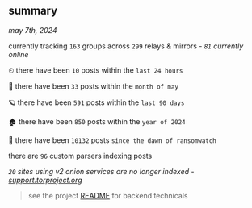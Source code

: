 
## summary
_may 7th, 2024_

currently tracking `163` groups across `299` relays & mirrors - _`81` currently online_

⏲ there have been `10` posts within the `last 24 hours`

🦈 there have been `33` posts within the `month of may`

🪐 there have been `591` posts within the `last 90 days`

🏚 there have been `850` posts within the `year of 2024`

🦕 there have been `10132` posts `since the dawn of ransomwatch`

there are `96` custom parsers indexing posts

_`20` sites using v2 onion services are no longer indexed - [support.torproject.org](https://support.torproject.org/onionservices/v2-deprecation/)_

> see the project [README](https://github.com/joshhighet/ransomwatch#ransomwatch--) for backend technicals
